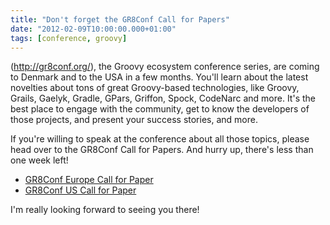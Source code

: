 ```yaml
---
title: "Don't forget the GR8Conf Call for Papers"
date: "2012-02-09T10:00:00.000+01:00"
tags: [conference, groovy]
---
```


(http://gr8conf.org/), the Groovy ecosystem conference series, are coming to Denmark and to the USA in a few months. You'll learn about the latest novelties about tons of great Groovy-based technologies, like Groovy, Grails, Gaelyk, Gradle, GPars, Griffon, Spock, CodeNarc and more. It's the best place to engage with the community, get to know the developers of those projects, and present your success stories, and more.  

If you're willing to speak at the conference about all those topics, please head over to the GR8Conf Call for Papers. And hurry up, there's less than one week left!  

*   [GR8Conf Europe Call for Paper](http://gr8conf.eu/cfp)
*   [GR8Conf US Call for Paper](http://gr8conf.us/Presentation-Proposal)

I'm really looking forward to seeing you there!